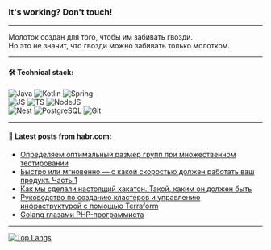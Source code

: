 ### It's working? Don't touch!

---
Молоток создан для того, чтобы им забивать гвозди. <br>
Но это не значит, что гвозди можно забивать только молотком.

---

#### 🛠️ Technical stack:

![Java](https://img.shields.io/badge/Java-informational?logo=Oracle&style=flat&logoColor=white&color=FF4500)
![Kotlin](https://img.shields.io/badge/Kotlin-informational?logo=Kotlin&style=flat&logoColor=white&color=774D97)
![Spring](https://img.shields.io/badge/SpringBoot-informational?logo=SpringBoot&style=flat&logoColor=white&color=6DB33F) <br>
![JS](https://img.shields.io/badge/JS-informational?logo=javaScript&style=flat&logoColor=black&color=F7Df1E)
![TS](https://img.shields.io/badge/TypeScript-informational?logo=typeScript&style=flat&logoColor=black&color=0667A8)
![NodeJS](https://img.shields.io/badge/NodeJS-informational?logo=node.js&style=flat&logoColor=white&color=70A760) <br>
![Nest](https://img.shields.io/badge/NestJS-informational?logo=NestJS&style=flat&logoColor=white&color=E0234E)
![PostgreSQL](https://img.shields.io/badge/PostgreSQL-informational?logo=PostgreSQL&style=flat&logoColor=white&color=DAA520)
![Git](https://img.shields.io/badge/Git-informational?logo=git&style=flat&logoColor=white&color=778899)

___

#### 💬 Latest posts from habr.com:

<!-- BLOG-POST-LIST:START -->
- [Определяем оптимальный размер групп при множественном тестировании](https://habr.com/ru/companies/X5Tech/articles/763656/?utm_source=habrahabr&utm_medium=rss&utm_campaign=763656)
- [Быстро или мгновенно — с какой скоростью должен работать ваш продукт. Часть 1](https://habr.com/ru/companies/tinkoff/articles/763870/?utm_source=habrahabr&utm_medium=rss&utm_campaign=763870)
- [Как мы сделали настоящий хакатон. Такой, каким он должен быть](https://habr.com/ru/companies/vtb/articles/763842/?utm_source=habrahabr&utm_medium=rss&utm_campaign=763842)
- [Руководство по созданию кластеров и управлению инфраструктурой с помощью Terraform](https://habr.com/ru/companies/vk/articles/763282/?utm_source=habrahabr&utm_medium=rss&utm_campaign=763282)
- [Golang глазами PHP-программиста](https://habr.com/ru/articles/763850/?utm_source=habrahabr&utm_medium=rss&utm_campaign=763850)
<!-- BLOG-POST-LIST:END -->

---
[![Top Langs](https://github-readme-stats-git-master-advtsetting-gmailcom.vercel.app/api/top-langs/?username=zloylis&langs_count=10&hide_title=false&title_color=e6edf3&size_weight=0.5&count_weight=0.5&layout=compact&hide_border=true&theme=dracula)](https://github.com/zloylis)

<!-- ![GitHub stats](https://github-readme-stats-git-master-advtsetting-gmailcom.vercel.app/api?username=zloylis&show_icons=true&hide_border=true&theme=dracula&hide_title=true&include_all_commits=true&count_private=true&hide=contribs&hide_rank=true) -->
